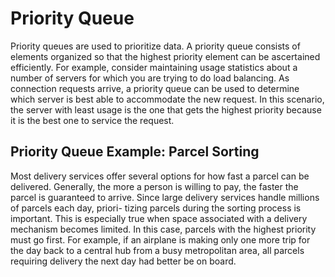 # Priority Queue
Priority queues are used to prioritize data. A priority queue consists of elements
organized so that the highest priority element can be ascertained efficiently. For
example, consider maintaining usage statistics about a number of servers for which
you are trying to do load balancing. As connection requests arrive, a priority
queue can be used to determine which server is best able to accommodate the
new request. In this scenario, the server with least usage is the one that gets the
highest priority because it is the best one to service the request.
## Priority Queue Example: Parcel Sorting
Most delivery services offer several options for how fast a parcel can be delivered.
Generally, the more a person is willing to pay, the faster the parcel is guaranteed
to arrive. Since large delivery services handle millions of parcels each day, priori-
tizing parcels during the sorting process is important. This is especially true when
space associated with a delivery mechanism becomes limited. In this case, parcels
with the highest priority must go first. For example, if an airplane is making only
one more trip for the day back to a central hub from a busy metropolitan area, all
parcels requiring delivery the next day had better be on board.
